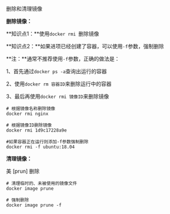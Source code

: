 删除和清理镜像

**删除镜像：**

**知识点1：**使用`docker rmi `删除镜像

**知识点2：**如果进项已经创建了容器，可以使用`-f`参数，强制删除

**注：**通常不推荐使用`-f`参数，正确的做法是：

1、首先通过`docker ps -a`查询出运行的容器

2、使用`docker rm 容器ID`来删除运行中的容器

3、最后再使用`docker rmi 镜像ID`来删除镜像

```shell
# 根据镜像名称删除镜像
docker rmi nginx

# 根据镜像ID删除镜像
docker rmi 1d9c17228a9e

#如果容器正在运行则添加-f参数强制删除
docker rmi -f ubuntu:18.04
```



**清理镜像：**

美  [prun] 删除

```shell
# 清理临时的、未被使用的镜像文件
docker image prune

# 强制删除
docker image prune -f
```